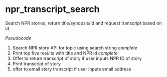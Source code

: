 # npr_transcript_search
Search NPR stories, return title/synopsis/id and request transcript based on id

*Pseudocode*

1. Search NPR story API for topic using search string *complete*
2. Print top five results with title and NPR id *complete*
3. Offer to return transcript of story if user inputs NPR ID of story
4. Print transcript of story
5. offer to email story transcript if user inputs email address
